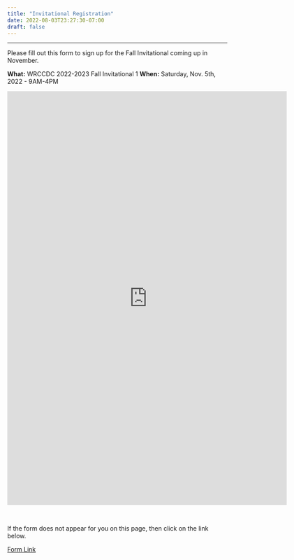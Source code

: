 ```yaml
---
title: "Invitational Registration"
date: 2022-08-03T23:27:30-07:00
draft: false
---
```

<hr>
Please fill out this form to sign up for the Fall Invitational coming up in November.
<!--more-->

**What:** WRCCDC 2022-2023 Fall Invitational 1
**When:** Saturday, Nov. 5th, 2022 - 9AM-4PM

<iframe src="https://docs.google.com/forms/d/18SCMLF7y1MEKOoEh-Nc6m5wgDxxFl7c_-zR9VL0GrN8/viewform?embedded=true" width="640" height="947" frameborder="0" marginheight="0" marginwidth="0">Loading…</iframe>

&nbsp;

If the form does not appear for you on this page, then click on the link below.

[Form Link](https://docs.google.com/forms/d/18SCMLF7y1MEKOoEh-Nc6m5wgDxxFl7c_-zR9VL0GrN8/viewform)
